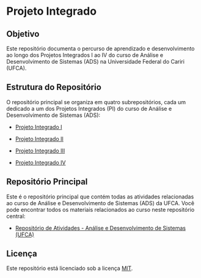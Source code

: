 # Projeto Integrado

## Objetivo
Este repositório documenta o percurso de aprendizado e desenvolvimento ao longo dos Projetos Integrados I ao IV do curso de Análise e Desenvolvimento de Sistemas (ADS) na Universidade Federal do Cariri (UFCA).

## Estrutura do Repositório
O repositório principal se organiza em quatro subrepositórios, cada um dedicado a um dos Projetos Integrados (PI) do curso de Análise e Desenvolvimento de Sistemas (ADS):

* [Projeto Integrado I](https://github.com/seu-user/PI-I)

* [Projeto Integrado II](https://github.com/devitruvius/PI-II)

* [Projeto Integrado III](https://github.com/seu-user/PI-III)

* [Projeto Integrado IV](https://github.com/seu-user/PI-IV)

## Repositório Principal

Este é o repositório principal que contém todas as atividades relacionadas ao curso de Análise e Desenvolvimento de Sistemas (ADS) da UFCA. Você pode encontrar todos os materiais relacionados ao curso neste repositório central:
* [Repositório de Atividades - Análise e Desenvolvimento de Sistemas (UFCA)](https://github.com/devitruvius/college-repository)
 
## Licença

Este repositório está licenciado sob a licença [MIT](https://choosealicense.com/licenses/mit/).
